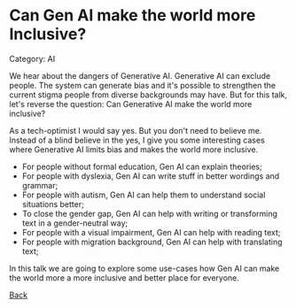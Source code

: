 # Can Gen AI make the world more Inclusive?

Category: AI

We hear about the dangers of Generative AI. Generative AI can exclude people. The system can generate bias and it's possible to strengthen the current stigma people from diverse backgrounds may have. But for this talk, let's reverse the question: Can Generative AI make the world more inclusive?

As a tech-optimist I would say yes. But you don't need to believe me. Instead of a blind believe in the yes, I give you some interesting cases where Generative AI limits bias and makes the world more inclusive.

- For people without formal education, Gen AI can explain theories;
- For people with dyslexia, Gen AI can write stuff in better wordings and grammar;
- For people with autism, Gen AI can help them to understand social situations better;
- To close the gender gap, Gen AI can help with writing or transforming text in a gender-neutral way;
- For people with a visual impairment, Gen AI can help with reading text;
- For people with migration background, Gen AI can help with translating text;

In this talk we are going to explore some use-cases how Gen AI can make the world more a more inclusive and better place for everyone.

[Back](AI.md)
